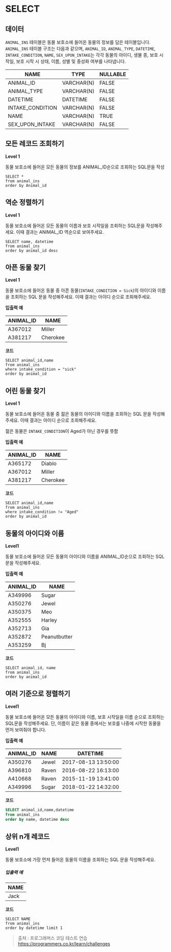 # SELECT

## 데이터

`ANIMAL_INS` 테이블은 동물 보호소에 들어온 동물의 정보를 담은 테이블입니다. `ANIMAL_INS` 테이블 구조는 다음과 같으며, `ANIMAL_ID`, `ANIMAL_TYPE`, `DATETIME`, `INTAKE_CONDITION`, `NAME`, `SEX_UPON_INTAKE`는 각각 동물의 아이디, 생물 종, 보호 시작일, 보호 시작 시 상태, 이름, 성별 및 중성화 여부를 나타냅니다.

| NAME             | TYPE       | NULLABLE |
| ---------------- | ---------- | -------- |
| ANIMAL_ID        | VARCHAR(N) | FALSE    |
| ANIMAL_TYPE      | VARCHAR(N) | FALSE    |
| DATETIME         | DATETIME   | FALSE    |
| INTAKE_CONDITION | VARCHAR(N) | FALSE    |
| NAME             | VARCHAR(N) | TRUE     |
| SEX_UPON_INTAKE  | VARCHAR(N) | FALSE    |



## 모든 레코드 조회하기 

**Level 1**

동물 보호소에 들어온 모든 동물의 정보를 ANIMAL_ID순으로 조회하는 SQL문을 작성

```mysql
SELECT *
from animal_ins
order by Animal_id
```

## 역순 정렬하기

**Level 1**

동물 보호소에 들어온 모든 동물의 이름과 보호 시작일을 조회하는 SQL문을 작성해주세요. 이때 결과는 ANIMAL_ID 역순으로 보여주세요.

```mysql
SELECT name, datetime
from animal_ins
order by animal_id desc
```



## 아픈 동물 찾기

**Level 1**

동물 보호소에 들어온 동물 중 아픈 동물(`INTAKE_CONDITION = Sick`)의 아이디와 이름을 조회하는 SQL 문을 작성해주세요. 이때 결과는 아이디 순으로 조회해주세요.

**입출력 예**

| ANIMAL_ID | NAME     |
| --------- | -------- |
| A367012   | Miller   |
| A381217   | Cherokee |

**코드**

```mysql
SELECT animal_id,name
from animal_ins
where intake_condition = "sick"
order by animal_id
```

## 어린 동물 찾기

**Level 1**

동물 보호소에 들어온 동물 중 젊은 동물의 아이디와 이름을 조회하는 SQL 문을 작성해주세요. 이때 결과는 아이디 순으로 조회해주세요.

젊은 동물은 `INTAKE_CONDITION`이 Aged가 아닌 경우를 뜻함

**입출력 예**

| ANIMAL_ID | NAME     |
| --------- | -------- |
| A365172   | Diablo   |
| A367012   | Miller   |
| A381217   | Cherokee |

**코드**

```mysql
SELECT animal_id,name
from animal_ins
where intake_condition != "Aged"
order by animal_id
```

## 동물의 아이디와 이름

**Level1**

동물 보호소에 들어온 모든 동물의 아이디와 이름을 ANIMAL_ID순으로 조회하는 SQL문을 작성해주세요.

**입출력 예**

| ANIMAL_ID | NAME         |
| --------- | ------------ |
| A349996   | Sugar        |
| A350276   | Jewel        |
| A350375   | Meo          |
| A352555   | Harley       |
| A352713   | Gia          |
| A352872   | Peanutbutter |
| A353259   | Bj           |

**코드**

```mysql
SELECT animal_id, name
from animal_ins
order by animal_id
```

## 여러 기준으로 정렬하기

**Level1**

동물 보호소에 들어온 모든 동물의 아이디와 이름, 보호 시작일을 이름 순으로 조회하는 SQL문을 작성해주세요. 단, 이름이 같은 동물 중에서는 보호를 나중에 시작한 동물을 먼저 보여줘야 합니다.

**입출력 예**

| ANIMAL_ID | NAME  | DATETIME            |
| --------- | ----- | ------------------- |
| A350276   | Jewel | 2017-08-13 13:50:00 |
| A396810   | Raven | 2016-08-22 16:13:00 |
| A410668   | Raven | 2015-11-19 13:41:00 |
| A349996   | Sugar | 2018-01-22 14:32:00 |

**코드**

```sql
SELECT animal_id,name,datetime
from animal_ins
order by name, datetime desc
```



## 상위 n개 레코드

__Level1__

동물 보호소에 가장 먼저 들어온 동물의 이름을 조회하는 SQL 문을 작성해주세요.

##### **입출력 예**

| NAME |
| ---- |
| Jack |

**코드**

```mysql
SELECT NAME
from animal_ins
order by datetime limit 1
```



> 출처 : 프로그래머스 코딩 테스트 연습  https://programmers.co.kr/learn/challenges

